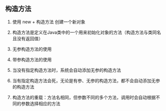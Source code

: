 ## 构造方法

1. 使用 new + 构造方法 创建一个新对象

2. 构造方法是定义在Java类中的一个用来初始化对象的方法（构造方法与类同名且没有返回值）

3. 无参构造方法的使用

4. 带参构造方法的使用

5. 当没有指定构造方法时，系统会自动添加无参的构造方法

6. 当有指定构造方法会死，无论是有参、无参的构造方法，都不会自动添加无参的构造方法

7. 构造方法的重载：方法名相同，但参数不同的多个方法，调用时会自动根据不同的参数选择相应的方法

